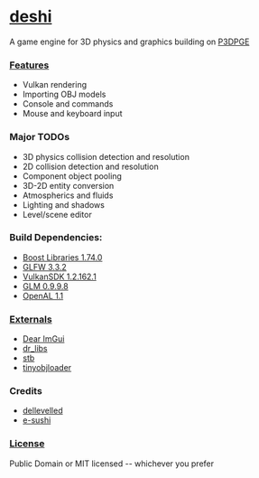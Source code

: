 [deshi](https://github.com/DelleVelleD/deshi)
===
A game engine for 3D physics and graphics building on [P3DPGE](https://github.com/SushiSalad/P3DPGE)

### [Features](https://github.com/DelleVelleD/deshi/wiki/Progress)
* Vulkan rendering
* Importing OBJ models
* Console and commands
* Mouse and keyboard input

### Major TODOs
* 3D physics collision detection and resolution
* 2D collision detection and resolution
* Component object pooling
* 3D-2D entity conversion
* Atmospherics and fluids
* Lighting and shadows
* Level/scene editor

### Build Dependencies:
* [Boost Libraries 1.74.0](https://www.boost.org/users/history/version_1_74_0.html)
* [GLFW 3.3.2](https://www.glfw.org/download.html)
* [VulkanSDK 1.2.162.1](https://vulkan.lunarg.com/sdk/home)
* [GLM 0.9.9.8](https://github.com/g-truc/glm/releases/tag/0.9.9.8)
* [OpenAL 1.1](https://www.openal.org/downloads/)

### [Externals](https://github.com/DelleVelleD/deshi/tree/main/src/external)
* [Dear ImGui](https://github.com/ocornut/imgui)
* [dr_libs](https://github.com/mackron/dr_libs)
* [stb](https://github.com/nothings/stb)
* [tinyobjloader](https://github.com/tinyobjloader/tinyobjloader)

### Credits
* [dellevelled](https://github.com/DelleVelleD)
* [e-sushi](https://github.com/e-sushi)

### [License](LICENSE.txt)
Public Domain or MIT licensed -- whichever you prefer
